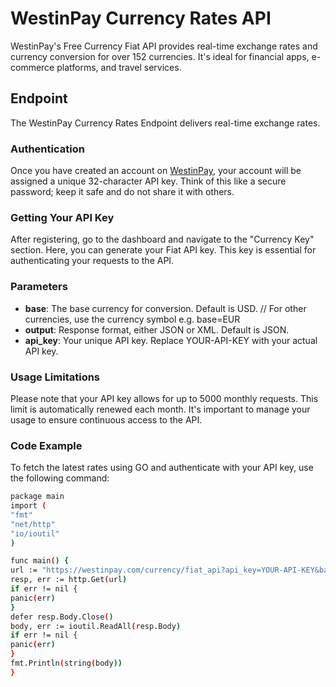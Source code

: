 # WestinPay Currency Rates API

WestinPay's Free Currency Fiat API provides real-time exchange rates and currency conversion for over 152 currencies. It's ideal for financial apps, e-commerce platforms, and travel services.

## Endpoint

The WestinPay Currency Rates Endpoint delivers real-time exchange rates.

### Authentication

Once you have created an account on [WestinPay](https://westinpay.com/merchant/register), your account will be assigned a unique 32-character API key. Think of this like a secure password; keep it safe and do not share it with others.

### Getting Your API Key

After registering, go to the dashboard and navigate to the "Currency Key" section. Here, you can generate your Fiat API key. This key is essential for authenticating your requests to the API.

### Parameters

- **base**: The base currency for conversion. Default is USD. // For other currencies, use the currency symbol e.g. base=EUR
- **output**: Response format, either JSON or XML. Default is JSON.
- **api_key**: Your unique API key. Replace YOUR-API-KEY with your actual API key.

### Usage Limitations

Please note that your API key allows for up to 5000 monthly requests. This limit is automatically renewed each month. It's important to manage your usage to ensure continuous access to the API.

### Code Example

To fetch the latest rates using GO and authenticate with your API key, use the following command:

```sh
package main
import (
"fmt"
"net/http"
"io/ioutil"
)

func main() {
url := "https://westinpay.com/currency/fiat_api?api_key=YOUR-API-KEY&base=USD&output=JSON"
resp, err := http.Get(url)
if err != nil {
panic(err)
}
defer resp.Body.Close()
body, err := ioutil.ReadAll(resp.Body)
if err != nil {
panic(err)
}
fmt.Println(string(body))
}
